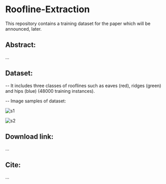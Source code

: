 # Roofline-Extraction

This repository contains a training dataset for the paper which will be announced, later.

## Abstract:
...

## Dataset: 
  
 -- It includes three classes of rooflines such as eaves (red), ridges (green) and hips (blue) (48000 training instances).
 
 -- Image samples of dataset:
 
 ![s1](https://user-images.githubusercontent.com/16438357/63887866-0082b700-c9de-11e9-9244-996bb052ce2d.png)
 
 ![s2](https://user-images.githubusercontent.com/16438357/63887889-0c6e7900-c9de-11e9-9cdc-70b7d1fd8b0d.png)
 
 
 ## Download link:
 ...
 
 ## Cite:
 ...
 
 

